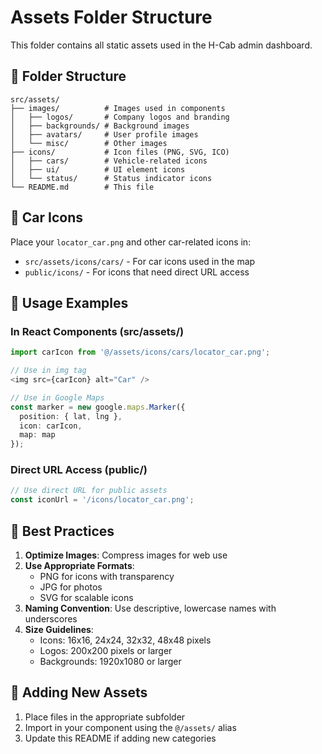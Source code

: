 # Assets Folder Structure

This folder contains all static assets used in the H-Cab admin dashboard.

## 📁 Folder Structure

```
src/assets/
├── images/          # Images used in components
│   ├── logos/       # Company logos and branding
│   ├── backgrounds/ # Background images
│   ├── avatars/     # User profile images
│   └── misc/        # Other images
├── icons/           # Icon files (PNG, SVG, ICO)
│   ├── cars/        # Vehicle-related icons
│   ├── ui/          # UI element icons
│   └── status/      # Status indicator icons
└── README.md        # This file
```

## 🚗 Car Icons

Place your `locator_car.png` and other car-related icons in:
- `src/assets/icons/cars/` - For car icons used in the map
- `public/icons/` - For icons that need direct URL access

## 📱 Usage Examples

### In React Components (src/assets/)
```typescript
import carIcon from '@/assets/icons/cars/locator_car.png';

// Use in img tag
<img src={carIcon} alt="Car" />

// Use in Google Maps
const marker = new google.maps.Marker({
  position: { lat, lng },
  icon: carIcon,
  map: map
});
```

### Direct URL Access (public/)
```typescript
// Use direct URL for public assets
const iconUrl = '/icons/locator_car.png';
```

## 🎨 Best Practices

1. **Optimize Images**: Compress images for web use
2. **Use Appropriate Formats**: 
   - PNG for icons with transparency
   - JPG for photos
   - SVG for scalable icons
3. **Naming Convention**: Use descriptive, lowercase names with underscores
4. **Size Guidelines**:
   - Icons: 16x16, 24x24, 32x32, 48x48 pixels
   - Logos: 200x200 pixels or larger
   - Backgrounds: 1920x1080 or larger

## 🔧 Adding New Assets

1. Place files in the appropriate subfolder
2. Import in your component using the `@/assets/` alias
3. Update this README if adding new categories
